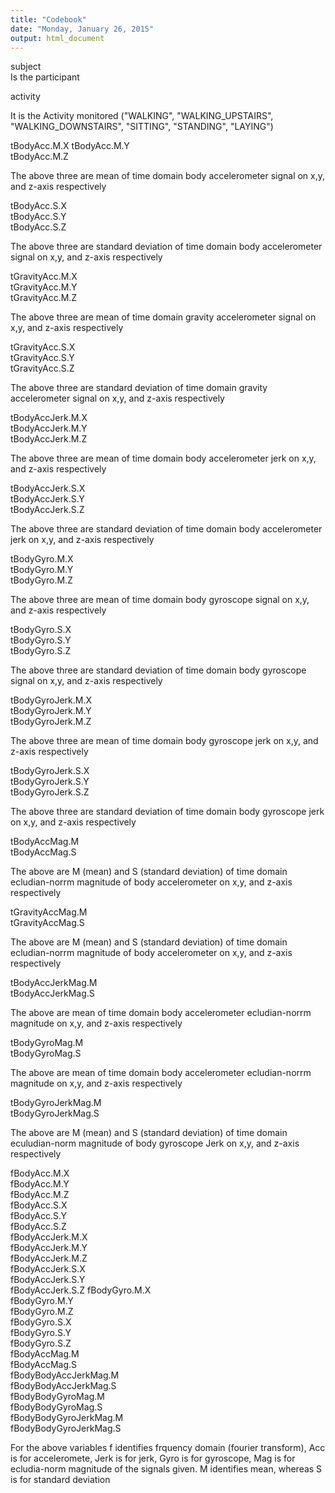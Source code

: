 ```yaml
---
title: "Codebook"
date: "Monday, January 26, 2015"
output: html_document
---
```

subject      
Is the participant         

activity

It is the Activity monitored ("WALKING", "WALKING_UPSTAIRS", "WALKING_DOWNSTAIRS", "SITTING", "STANDING", "LAYING")

tBodyAcc.M.X 
tBodyAcc.M.Y           
tBodyAcc.M.Z 

The above three are mean of time domain body accelerometer signal on x,y, and z-axis respectively     
          
tBodyAcc.S.X          
tBodyAcc.S.Y           
tBodyAcc.S.Z 

The above three are standard deviation of time domain body accelerometer signal on x,y, and z-axis respectively   
         
tGravityAcc.M.X       
tGravityAcc.M.Y        
tGravityAcc.M.Z  

The above three are mean of time domain gravity accelerometer signal on x,y, and z-axis respectively  
      
tGravityAcc.S.X       
tGravityAcc.S.Y         
tGravityAcc.S.Z  

The above three are standard deviation of time domain gravity accelerometer signal on x,y, and z-axis respectively  
      
tBodyAccJerk.M.X      
tBodyAccJerk.M.Y       
tBodyAccJerk.M.Z 

The above three are mean of time domain body accelerometer jerk on x,y, and z-axis respectively  
      
tBodyAccJerk.S.X      
tBodyAccJerk.S.Y       
tBodyAccJerk.S.Z 

The above three are standard deviation of time domain body accelerometer jerk on x,y, and z-axis respectively  
      
tBodyGyro.M.X         
tBodyGyro.M.Y          
tBodyGyro.M.Z  

The above three are mean of time domain body gyroscope signal on x,y, and z-axis respectively  
        
tBodyGyro.S.X         
tBodyGyro.S.Y          
tBodyGyro.S.Z    

The above three are standard deviation of time domain body gyroscope signal on x,y, and z-axis respectively  
      
tBodyGyroJerk.M.X     
tBodyGyroJerk.M.Y      
tBodyGyroJerk.M.Z 

The above three are mean of time domain body gyroscope jerk on x,y, and z-axis respectively  
     
tBodyGyroJerk.S.X     
tBodyGyroJerk.S.Y      
tBodyGyroJerk.S.Z 

The above three are standard deviation of time domain body gyroscope jerk on x,y, and z-axis respectively  
     
tBodyAccMag.M         
tBodyAccMag.S    

The above  are M (mean) and S (standard deviation) of time domain ecludian-norrm magnitude of body accelerometer  on x,y, and z-axis respectively  
      
tGravityAccMag.M       
tGravityAccMag.S  

The above are M (mean) and S (standard deviation) of time domain ecludian-norrm magnitude of body accelerometer  on x,y, and z-axis respectively 
    
tBodyAccJerkMag.M      
tBodyAccJerkMag.S  

The above are mean of time domain body accelerometer ecludian-norrm magnitude on x,y, and z-axis respectively  
    
tBodyGyroMag.M        
tBodyGyroMag.S     

The above are mean of time domain body accelerometer ecludian-norrm magnitude on x,y, and z-axis respectively  
    
tBodyGyroJerkMag.M     
tBodyGyroJerkMag.S 

The above are M (mean) and S (standard deviation) of time domain eculudian-norm magnitude of body gyroscope Jerk on x,y, and z-axis respectively  
   
fBodyAcc.M.X           
fBodyAcc.M.Y           
fBodyAcc.M.Z  
fBodyAcc.S.X           
fBodyAcc.S.Y           
fBodyAcc.S.Z  
fBodyAccJerk.M.X       
fBodyAccJerk.M.Y       
fBodyAccJerk.M.Z  
fBodyAccJerk.S.X       
fBodyAccJerk.S.Y       
fBodyAccJerk.S.Z 
fBodyGyro.M.X          
fBodyGyro.M.Y          
fBodyGyro.M.Z  
fBodyGyro.S.X          
fBodyGyro.S.Y          
fBodyGyro.S.Z  
fBodyAccMag.M          
fBodyAccMag.S  
fBodyBodyAccJerkMag.M  
fBodyBodyAccJerkMag.S  
fBodyBodyGyroMag.M      
fBodyBodyGyroMag.S  
fBodyBodyGyroJerkMag.M  
fBodyBodyGyroJerkMag.S      

For the above variables f identifies frquency domain (fourier transform), Acc is for acceleromete, Jerk is for jerk, Gyro is for gyroscope, Mag is for ecludia-norm magnitude of the signals given. M identifies mean, whereas S is for standard deviation

